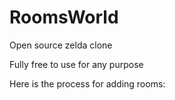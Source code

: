 # RoomsWorld
Open source zelda clone

Fully free to use for any purpose

Here is the process for adding rooms:

